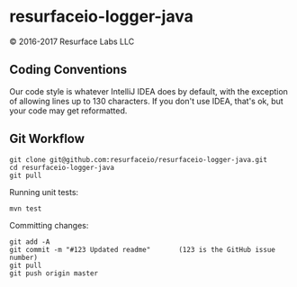 # resurfaceio-logger-java
&copy; 2016-2017 Resurface Labs LLC

## Coding Conventions

Our code style is whatever IntelliJ IDEA does by default, with the exception of allowing lines up to 130 characters.
If you don't use IDEA, that's ok, but your code may get reformatted.

## Git Workflow 

```
git clone git@github.com:resurfaceio/resurfaceio-logger-java.git
cd resurfaceio-logger-java
git pull
```

Running unit tests:

```
mvn test
```

Committing changes:

```
git add -A
git commit -m "#123 Updated readme"       (123 is the GitHub issue number)
git pull
git push origin master
```
